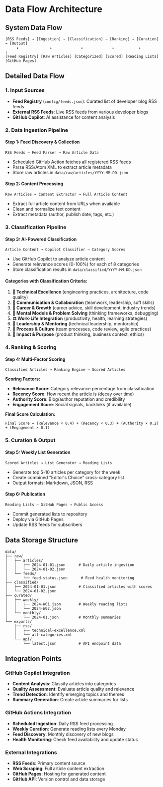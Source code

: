 # Data Flow Architecture

## System Data Flow

```
[RSS Feeds] → [Ingestion] → [Classification] → [Ranking] → [Curation] → [Output]
     ↓              ↓             ↓             ↓           ↓          ↓
[Feed Registry] [Raw Articles] [Categorized] [Scored] [Reading Lists] [GitHub Pages]
```

## Detailed Data Flow

### 1. Input Sources
- **Feed Registry** (`config/feeds.json`): Curated list of developer blog RSS feeds
- **External RSS Feeds**: Live RSS feeds from various developer blogs
- **GitHub Copilot**: AI assistance for content analysis

### 2. Data Ingestion Pipeline

#### Step 1: Feed Discovery & Collection
```
RSS Feeds → Feed Parser → Raw Article Data
```
- Scheduled GitHub Action fetches all registered RSS feeds
- Parse RSS/Atom XML to extract article metadata
- Store raw articles in `data/raw/articles/YYYY-MM-DD.json`

#### Step 2: Content Processing
```
Raw Articles → Content Extractor → Full Article Content
```
- Extract full article content from URLs when available
- Clean and normalize text content
- Extract metadata (author, publish date, tags, etc.)

### 3. Classification Pipeline

#### Step 3: AI-Powered Classification
```
Article Content → Copilot Classifier → Category Scores
```
- Use GitHub Copilot to analyze article content
- Generate relevance scores (0-100%) for each of 8 categories
- Store classification results in `data/classified/YYYY-MM-DD.json`

#### Categories with Classification Criteria:
1. **🔧 Technical Excellence** (engineering practices, architecture, code quality)
2. **💬 Communication & Collaboration** (teamwork, leadership, soft skills)
3. **🚀 Career & Growth** (career advice, skill development, industry trends)
4. **🧠 Mental Models & Problem Solving** (thinking frameworks, debugging)
5. **⚖️ Work-Life Integration** (productivity, health, learning strategies)
6. **🌱 Leadership & Mentoring** (technical leadership, mentorship)
7. **🔄 Process & Culture** (team processes, code review, agile practices)
8. **🎯 Impact & Purpose** (product thinking, business context, ethics)

### 4. Ranking & Scoring

#### Step 4: Multi-Factor Scoring
```
Classified Articles → Ranking Engine → Scored Articles
```

**Scoring Factors:**
- **Relevance Score**: Category relevance percentage from classification
- **Recency Score**: How recent the article is (decay over time)
- **Authority Score**: Blog/author reputation and credibility
- **Engagement Score**: Social signals, backlinks (if available)

**Final Score Calculation:**
```
Final Score = (Relevance × 0.4) + (Recency × 0.3) + (Authority × 0.2) + (Engagement × 0.1)
```

### 5. Curation & Output

#### Step 5: Weekly List Generation
```
Scored Articles → List Generator → Reading Lists
```
- Generate top 5-10 articles per category for the week
- Create combined "Editor's Choice" cross-category list
- Output formats: Markdown, JSON, RSS

#### Step 6: Publication
```
Reading Lists → GitHub Pages → Public Access
```
- Commit generated lists to repository
- Deploy via GitHub Pages
- Update RSS feeds for subscribers

## Data Storage Structure

```
data/
├── raw/
│   ├── articles/
│   │   ├── 2024-01-01.json      # Daily article ingestion
│   │   └── 2024-01-02.json
│   └── feeds/
│       └── feed-status.json      # Feed health monitoring
├── classified/
│   ├── 2024-01-01.json          # Classified articles with scores
│   └── 2024-01-02.json
├── curated/
│   ├── weekly/
│   │   ├── 2024-W01.json        # Weekly reading lists
│   │   └── 2024-W02.json
│   └── monthly/
│       └── 2024-01.json         # Monthly summaries
└── exports/
    ├── rss/
    │   ├── technical-excellence.xml
    │   └── all-categories.xml
    └── api/
        └── latest.json          # API endpoint data
```

## Integration Points

### GitHub Copilot Integration
- **Content Analysis**: Classify articles into categories
- **Quality Assessment**: Evaluate article quality and relevance
- **Trend Detection**: Identify emerging topics and themes
- **Summary Generation**: Create article summaries for lists

### GitHub Actions Integration
- **Scheduled Ingestion**: Daily RSS feed processing
- **Weekly Curation**: Generate reading lists every Monday
- **Feed Discovery**: Monthly discovery of new blogs
- **Health Monitoring**: Check feed availability and update status

### External Integrations
- **RSS Feeds**: Primary content source
- **Web Scraping**: Full article content extraction
- **GitHub Pages**: Hosting for generated content
- **GitHub API**: Version control and data storage